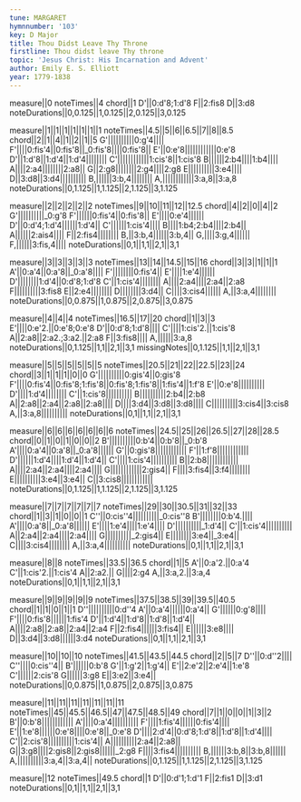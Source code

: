 ```yaml
---
tune: MARGARET
hymnnumber: '103'
key: D Major
title: Thou Didst Leave Thy Throne
firstline: Thou didst leave Thy throne
topic: 'Jesus Christ: His Incarnation and Advent'
author: Emily E. S. Elliott
year: 1779-1838
---
```

measure||0
noteTimes||4
chord||1
D'||0:d'8;1:d'8
F||2:fis8
D||3:d8
noteDurations||0,0.125||1,0.125||2,0.125||3,0.125

measure||1||1||1||1||1||1||1
noteTimes||4.5||5||6||6.5||7||8||8.5
chord||2||1||4||1||2||1||5
G'||||||||||0:g'4||||
F'||||0:fis'4||0:fis'8||_0:fis'8||||0:fis'8||
E'||0:e'8||||||||||||0:e'8
D'||1:d'8||1:d'4||1:d'4||||||||
C'||||||||||||1:cis'8||1:cis'8
B||||||2:b4||||1:b4||||
A||||2:a4||||||||2:a8||
G||2:g8||||||||2:g4||||2:g8
E||||||||||3:e4||||
D||3:d8||3:d4||||||||||
B,||||||3:b,4||||||||
A,||||||||||||3:a,8||3:a,8
noteDurations||0,1.125||1,1.125||2,1.125||3,1.125

measure||2||2||2||2||2
noteTimes||9||10||11||12||12.5
chord||4||2||0||4||2
G'||||||||||_0:g'8
F'||||||0:fis'4||0:fis'8||
E'||||0:e'4||||||
D'||0:d'4;1:d'4||||||1:d'4||
C'||||||1:cis'4||||
B||||1:b4;2:b4||||2:b4||
A||||||2:ais4||||
F||2:fis4||||||||
B,||3:b,4||||||3:b,4||
G,||||3:g,4||||||
F,||||||3:fis,4||||
noteDurations||0,1||1,1||2,1||3,1

measure||3||3||3||3||3
noteTimes||13||14||14.5||15||16
chord||3||3||1||1||1
A'||0:a'4||0:a'8||_0:a'8||||
F'||||||||0:fis'4||
E'||||1:e'4||||||
D'||||||||1:d'4||0:d'8;1:d'8
C'||1:cis'4||||||||
A||||2:a4||||2:a4||2:a8
F||||||||||3:fis8
E||2:e4||||||||
D||||||||3:d4||
C||||3:cis4||||||
A,||3:a,4||||||||
noteDurations||0,0.875||1,0.875||2,0.875||3,0.875

measure||4||4||4
noteTimes||16.5||17||20
chord||1||3||3
E'||||0:e'2.||0:e'8;0:e'8
D'||0:d'8;1:d'8||||
C'||||1:cis'2.||1:cis'8
A||2:a8||2:a2.;3:a2.||2:a8
F||3:fis8||||
A,||||||3:a,8
noteDurations||0,1.125||1,1||2,1||3,1
missingNotes||0,1.125||1,1||2,1||3,1

measure||5||5||5||5||5||5
noteTimes||20.5||21||22||22.5||23||24
chord||3||1||1||1||0||0
G'||||||||||0:gis'4||0:gis'8
F'||||0:fis'4||0:fis'8;1:fis'8||0:fis'8;1:fis'8||1:fis'4||1:f'8
E'||0:e'8||||||||||
D'||||1:d'4||||||||
C'||1:cis'8||||||||||
B||||||||||2:b4||2:b8
A||2:a8||2:a4||2:a8||2:a8||||
D||||3:d4||3:d8||3:d8||||
C||||||||||3:cis4||3:cis8
A,||3:a,8||||||||||
noteDurations||0,1||1,1||2,1||3,1

measure||6||6||6||6||6||6||6
noteTimes||24.5||25||26||26.5||27||28||28.5
chord||0||1||0||1||0||0||2
B'||||||||||0:b'4||0:b'8||_0:b'8
A'||||0:a'4||0:a'8||_0:a'8||||||
G'||0:gis'8||||||||||||
F'||1:f'8||||||||||||
D'||||||1:d'4||||1:d'4||1:d'4||
C'||||1:cis'4||||||||||
B||2:b8||||||||||||
A||||2:a4||2:a4||||2:a4||||
G||||||||||||2:gis4||
F||||3:fis4||3:f4||||||||
E||||||||||3:e4||3:e4||
C||3:cis8||||||||||||
noteDurations||0,1.125||1,1.125||2,1.125||3,1.125

measure||7||7||7||7||7||7
noteTimes||29||30||30.5||31||32||33
chord||1||3||1||0||0||1
C''||0:cis''4||||||||||_0:cis''8
B'||||||||0:b'4.||||
A'||||0:a'8||_0:a'8||||||
E'||||1:e'4||||1:e'4||||
D'||||||||||_1:d'4||
C'||1:cis'4||||||||||
A||2:a4||2:a4||||2:a4||||
G||||||||||_2:gis4||
E||||||||3:e4||_3:e4||
C||||3:cis4||||||||
A,||3:a,4||||||||||
noteDurations||0,1||1,1||2,1||3,1

measure||8||8
noteTimes||33.5||36.5
chord||1||5
A'||0:a'2.||0:a'4
C'||1:cis'2.||1:cis'4
A||2:a2.||
G||||2:g4
A,||3:a,2.||3:a,4
noteDurations||0,1||1,1||2,1||3,1

measure||9||9||9||9||9
noteTimes||37.5||38.5||39||39.5||40.5
chord||1||1||0||1||1
D''||||||||||0:d''4
A'||0:a'4||||||0:a'4||
G'||||||0:g'8||||
F'||||0:fis'8||||||1:fis'4
D'||1:d'4||1:d'8||1:d'8||1:d'4||
A||||2:a8||2:a8||2:a4||2:a4
F||2:fis4||||||3:fis4||
E||||||3:e8||||
D||3:d4||3:d8||||||3:d4
noteDurations||0,1||1,1||2,1||3,1

measure||10||10||10
noteTimes||41.5||43.5||44.5
chord||2||5||7
D''||0:d''2||||
C''||||0:cis''4||
B'||||||0:b'8
G'||1:g'2||1:g'4||
E'||2:e'2||2:e'4||1:e'8
C'||||||2:cis'8
G||||||3:g8
E||3:e2||3:e4||
noteDurations||0,0.875||1,0.875||2,0.875||3,0.875

measure||11||11||11||11||11||11||11
noteTimes||45||45.5||46.5||47||47.5||48.5||49
chord||7||1||0||0||1||3||2
B'||0:b'8||||||||||||
A'||||0:a'4||||||||||
F'||||1:fis'4||||||0:fis'4||||
E'||1:e'8||||||0:e'8||||0:e'8||_0:e'8
D'||||2:d'4||0:d'8;1:d'8||1:d'8||1:d'4||||
C'||2:cis'8||||||||||1:cis'4||
A||||||||||2:a4||2:a8||
G||3:g8||||2:gis8||2:gis8||||||_2:g8
F||||3:fis4||||||||||
B,||||||3:b,8||3:b,8||||||
A,||||||||||3:a,4||3:a,4||
noteDurations||0,1.125||1,1.125||2,1.125||3,1.125

measure||12
noteTimes||49.5
chord||1
D'||0:d'1;1:d'1
F||2:fis1
D||3:d1
noteDurations||0,1||1,1||2,1||3,1

